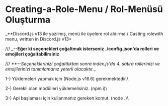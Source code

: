 # Creating-a-Role-Menu / Rol-Menüsü Oluşturma
_**Discord.js v13 ile yazılmış, menü ile üyelere rol aldırma./ Casting rolewith menu, written in Discord.js v13>


/// _**--Eğer ki seçenekleri çoğaltmak isterseniz ./config.json'da rolleri ve emojileri çoğaltabilirsiniz**

/// _**--Seçeneklerinizi çoğalttıktan sonra index.js'da 4. satıra rollerinizi ve emojilerinizi tanımlamanız yeterli olacaktır.__

1-) Yüklemeleri yapmak için (Node.js v16.6) gerekmektedir.\

2-) Gerekli olan modülleri yüklemelisiniz. (npm i)\

3-) Apl başlaması için kullanmanız gereken komut. (node .)\

